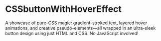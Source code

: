 # CSSbuttonWithHoverEffect
A showcase of pure-CSS magic: gradient-stroked text, layered hover animations, and creative pseudo-elements—all wrapped in an ultra-sleek button design using just HTML and CSS. No JavaScript involved!
